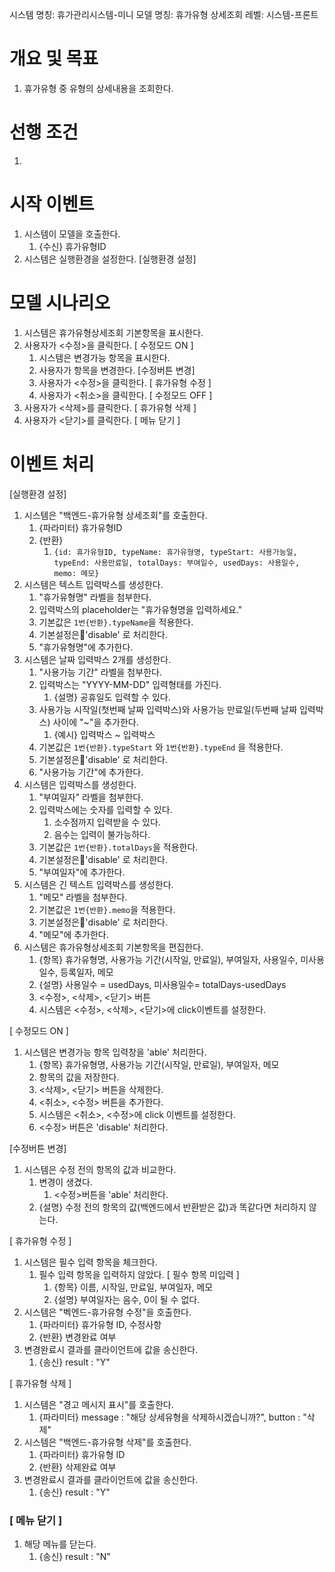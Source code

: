 시스템 명칭: 휴가관리시스템-미니
모델 명칭:  휴가유형 상세조회
레벨: 시스템-프론트

# 개요 및 목표
1. 휴가유형 중 유형의 상세내용을 조회한다.

# 선행 조건
1. 

# 시작 이벤트
1. 시스템이 모델을 호출한다. 
	1. {수신} 휴가유형ID
2. 시스템은 실행환경을 설정한다. [실행환경 설정]

# 모델 시나리오
1. 시스템은 휴가유형상세조회 기본항목을 표시한다.
2. 사용자가 <수정>을 클릭한다. [ 수정모드 ON ]
	1. 시스템은 변경가능 항목을 표시한다.
	2. 사용자가 항목을 변경한다. [수정버튼 변경]
	3. 사용자가 <수정>을 클릭한다. [ 휴가유형 수정 ]
	4. 사용자가 <취소>을 클릭한다.  [ 수정모드 OFF ]
3. 사용자가 <삭제>를 클릭한다. [ 휴가유형 삭제 ]
4. 사용자가 <닫기>를 클릭한다. [ 메뉴 닫기 ]

# 이벤트 처리
[실행환경 설정]
1. 시스템은 "백엔드-휴가유형 상세조회"를 호출한다.
	1. {파라미터} 휴가유형ID
	2. {반환}
		1. ```{id: 휴가유형ID, typeName: 휴가유형명, typeStart: 사용가능일, typeEnd: 사용만료일, totalDays: 부여일수, usedDays: 사용일수, memo: 메모}```
2. 시스템은 텍스트 입력박스를 생성한다.
	1. "휴가유형명" 라벨을 첨부한다.
	2. 입력박스의 placeholder는 "휴가유형명을 입력하세요."
	3. 기본값은 `1번{반환}.typeName`을 적용한다. 
	4. 기본설정은'disable' 로 처리한다.
	5. "휴가유형명"에 추가한다.
3. 시스템은 날짜 입력박스 2개를 생성한다.
	1. "사용가능 기간" 라벨을 첨부한다.
	2. 입력박스는 "YYYY-MM-DD" 입력형태를 가진다.
		1. {설명} 공휴일도 입력할 수 있다.
	3. 사용가능 시작일(첫번째 날짜 입력박스)와 사용가능 만료일(두번째 날짜 입력박스) 사이에 "~"을 추가한다.
		1. {예시} 입력박스 ~ 입력박스
	4.  기본값은 `1번{반환}.typeStart` 와 `1번{반환}.typeEnd` 을 적용한다. 
	5. 기본설정은'disable' 로 처리한다.
	6. "사용가능 기간"에 추가한다.
4. 시스템은 입력박스를 생성한다.
	1. "부여일자" 라벨을 첨부한다.
	2. 입력박스에는 숫자를 입력할 수 있다.
		1. 소수점까지 입력받을 수 있다.
		2. 음수는 입력이 불가능하다.
	3. 기본값은 `1번{반환}.totalDays`을 적용한다. 
	4. 기본설정은'disable' 로 처리한다.
	5. "부여일자"에 추가한다.
5. 시스템은 긴 텍스트 입력박스를 생성한다.
	1. "메모" 라벨을 첨부한다.
	2. 기본값은 `1번{반환}.memo`을 적용한다. 
	3. 기본설정은'disable' 로 처리한다.
	4. "메모"에 추가한다.
6. 시스템은  휴가유형상세조회 기본항목을 편집한다.
	1. {항목} 휴가유형명, 사용가능 기간(시작일, 만료일), 부여일자, 사용일수, 미사용일수, 등록일자, 메모
	2. {설명} 사용일수 = usedDays, 미사용일수= totalDays-usedDays
	3. <수정>, <삭제>, <닫기> 버튼
	4. 시스템은  <수정>, <삭제>, <닫기>에 click이벤트를 설정한다.

 [ 수정모드 ON ]
 1. 시스템은 변경가능 항목 입력창을 'able' 처리한다.
	 1. {항목} 휴가유형명, 사용가능 기간(시작일, 만료일), 부여일자, 메모
	 2. 항목의 값을 저장한다.
	 3. <삭제>, <닫기> 버튼을 삭제한다.
	 4. <취소>, <수정> 버튼을 추가한다.
	 5. 시스템은 <취소>, <수정>에 click 이벤트를 설정한다.
	 6. <수정> 버튼은 'disable' 처리한다.

[수정버튼 변경]
1. 시스템은 수정 전의 항목의 값과 비교한다.
	1. 변경이 생겼다.
		1. <수정>버튼을 'able' 처리한다.
	2. {설명} 수정 전의 항목의 값(백엔드에서 반환받은 값)과 똑같다면 처리하지 않는다.


[ 휴가유형 수정 ]
1. 시스템은 필수 입력 항목을 체크한다.
	1. 필수 입력 항목을 입력하지 않았다. [ 필수 항목 미입력 ]
		1. {항목} 이름, 시작일, 만료일, 부여일자, 메모
		2. {설명} 부여일자는 음수, 0이 될 수 없다.
2. 시스템은 "벡엔드-휴가유형 수정"을 호출한다.
	1. {파라미터} 휴가유형 ID, 수정사항
	2. {반환} 변경완료 여부
3. 변경완료시 결과를 클라이언트에 값을 송신한다.
	1. {송신} result : "Y"

[ 휴가유형 삭제 ]
1. 시스템은 "경고 메시지 표시"를 호출한다.
	1. {파라미터} message : "해당 상세유형을 삭제하시겠습니까?", button : "삭제"
2. 시스템은 "백엔드-휴가유형 삭제"를 호출한다.
	1. {파라미터} 휴가유형 ID
	2. {반환} 삭제완료 여부
3. 변경완료시 결과를 클라이언트에 값을 송신한다.
	1. {송신} result : "Y"

### [  메뉴 닫기 ]
1. 해당 메뉴를 닫는다.
	1. {송신} result : "N"